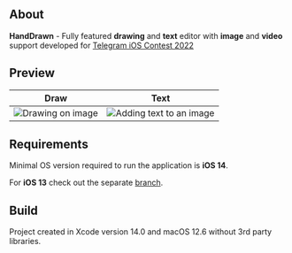 ## About

**HandDrawn** - Fully featured **drawing** and **text** editor with **image** and **video** support developed for [Telegram iOS Contest 2022](https://contest.com/docs/iOS-Oct22-Round1)

## Preview
| Draw | Text |
| --- | --- |
| ![Drawing on image](https://user-images.githubusercontent.com/21260939/200125453-4a607f35-a164-4e33-9276-d7999f1625cd.png) | ![Adding text to an image](https://user-images.githubusercontent.com/21260939/200125459-92bb422c-5159-49ad-8aca-1d6d1fef427c.png) |

## Requirements
Minimal OS version required to run the application is **iOS 14**. 

For **iOS 13** check out the separate [branch](../../tree/iOS13).

## Build
Project created in Xcode version 14.0 and macOS 12.6 without 3rd party libraries.
